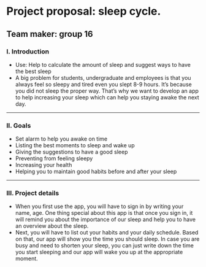 # Project proposal: sleep cycle.
## Team maker: group 16
### I. Introduction
- Use: Help to calculate the amount of sleep and suggest ways to have the best sleep 
- A big problem for students, undergraduate and employees is that you always feel so sleepy and tired even you slept 8-9 hours. 
  It’s because you did not sleep the proper way. That’s why we want to develop an app to help increasing your sleep which can help 
  you staying awake the next day.
--------------------------------------------------------------------------------------------------------------------------------
### II. Goals 
- Set alarm to help you awake on time 
- Listing the best moments to sleep and wake up 
- Giving the suggestions to have a good sleep 
- Preventing from feeling sleepy
- Increasing your health
- Helping you to maintain good habits before and after your sleep 
--------------------------------------------------------------------------------------------------------------------------------
### III. Project details
- When you first use the app, you will have to sign in by writing your name, age. One thing special about this app is that once 
  you sign in, it will remind you about the importance of our sleep and help you to have an overview about the sleep.         
- Next, you will have to list out your habits and your daily schedule. Based on that, our app will show you the time you should 
  sleep. In case you are busy and need to shorten your sleep, you can just write down the time you start sleeping and our app will
  wake you up at the appropriate moment. 
